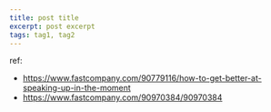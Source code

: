 ```yaml
---
title: post title
excerpt: post excerpt
tags: tag1, tag2
---
```


ref: 
- https://www.fastcompany.com/90779116/how-to-get-better-at-speaking-up-in-the-moment
- https://www.fastcompany.com/90970384/90970384

